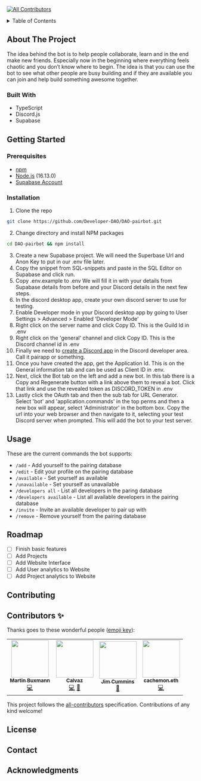 <!-- ALL-CONTRIBUTORS-BADGE:START - Do not remove or modify this section -->
[![All Contributors](https://img.shields.io/badge/all_contributors-4-orange.svg?style=flat-square)](#contributors-)
<!-- ALL-CONTRIBUTORS-BADGE:END -->
<details>
  <summary>Table of Contents</summary>
  <ol>
    <li>
      <a href="#about-the-project">About The Project</a>
      <ul>
        <li><a href="#built-with">Built With</a></li>
      </ul>
    </li>
    <li>
      <a href="#getting-started">Getting Started</a>
      <ul>
        <li><a href="#prerequisites">Prerequisites</a></li>
        <li><a href="#installation">Installation</a></li>
      </ul>
    </li>
    <li><a href="#usage">Usage</a></li>
    <li><a href="#roadmap">Roadmap</a></li>
    <li><a href="#contributing">Contributing</a></li>
    <li><a href="#contributors-">Contributors</a></li>
    <li><a href="#license">License</a></li>
    <li><a href="#contact">Contact</a></li>
    <li><a href="#acknowledgments">Acknowledgments</a></li>
  </ol>
</details>


## About The Project
The idea behind the bot is to help people collaborate, learn and in the end make new friends. Especially now in the beginning where everything feels chaotic and you don’t know where to begin. The idea is that you can use the bot to see what other people are busy building and if they are available you can join and help build something awesome together.

### Built With
- TypeScript
- Discord.js
- Supabase 
  
## Getting Started
### Prerequisites
- [npm](https://docs.npmjs.com/downloading-and-installing-node-js-and-npm/)
- [Node.js](https://nodejs.org/en/download/) (16.13.0)
- [Supabase Account](https://app.supabase.io/)

### Installation
  1. Clone the repo
   ```sh
   git clone https://github.com/Developer-DAO/DAO-pairbot.git
   ```
  2. Change directory and install NPM packages
   ```sh
   cd DAO-pairbot && npm install
   ```
  3. Create a new Supabase project. We will need the Superbase Url and Anon Key to put in our .env file later.
  4. Copy the snippet from SQL-snippets and paste in the SQL Editor on Supabase and click run.
  5. Copy .env.example to .env We will fill it in with your details from Supabase details from before and your Discord details in the next few steps.
  5. In the discord desktop app, create your own discord server to use for testing.
  6. Enable Developer mode in your Discord desktop app by going to User Settings > Advanced > Enabled 'Developer Mode'
  7. Right click on the server name and click Copy ID. This is the Guild Id in .env
  8. Right click on the 'general' channel and click Copy ID. This is the Discord channel id in .env
  9. Finally we need to [create a Discord app](https://discord.com/developers/applications) in the Discord developer area. Call it pairapp or something.
  10. Once you have created the app, get the Application Id. This is on the General information tab and can be used as Client ID in .env.
  11. Next, click the Bot tab on the left and add a new bot. In this tab there is a Copy and Regenerate button with a link above them to reveal a bot. Click that link and use the revealed token as DISCORD_TOKEN in .env
  12. Lastly click the OAuth tab and then the sub tab for URL Generator. Select 'bot' and 'application.commands' in the top perms and then a new box will appear, select 'Administrator' in the bottom box. Copy the url into your web browser and then navigate to it, selecting your test Discord server when prompted. This will add the bot to your test server. 
  

## Usage
These are the current commands the bot supports:
- `/add` - Add yourself to the pairing database
- `/edit` - Edit your profile on the pairing database
- `/available` - Set yourself as available
- `/unavailable` - Set yourself as unavailable
- `/developers all` - List all developers in the paring database 
- `/developers available` - List all available developers in the pairing database
- `/invite` - Invite an available developer to pair up with
- `/remove` - Remove yourself from the pairing database

## Roadmap
- [ ] Finish basic features
- [ ] Add Projects
- [ ] Add Website Interface
- [ ] Add User analytics to Website
- [ ] Add Project analytics to Website
## Contributing
## Contributors ✨

Thanks goes to these wonderful people ([emoji key](https://allcontributors.org/docs/en/emoji-key)):

<!-- ALL-CONTRIBUTORS-LIST:START - Do not remove or modify this section -->
<!-- prettier-ignore-start -->
<!-- markdownlint-disable -->
<table>
  <tr>
    <td align="center"><a href="http://buxmann.dev"><img src="https://avatars.githubusercontent.com/u/21178318?v=4?s=100" width="100px;" alt=""/><br /><sub><b>Martin Buxmann</b></sub></a><br /><a href="https://github.com/Developer-DAO/DAO-pairbot/commits?author=mbuxmann" title="Code">💻</a></td>
    <td align="center"><a href="https://github.com/Calvaz"><img src="https://avatars.githubusercontent.com/u/44518734?v=4?s=100" width="100px;" alt=""/><br /><sub><b>Calvaz</b></sub></a><br /><a href="https://github.com/Developer-DAO/DAO-pairbot/commits?author=Calvaz" title="Code">💻</a> <a href="https://github.com/Developer-DAO/DAO-pairbot/commits?author=Calvaz" title="Documentation">📖</a></td>
    <td align="center"><a href="https://jimthedev.com"><img src="https://avatars.githubusercontent.com/u/108938?v=4?s=100" width="100px;" alt=""/><br /><sub><b>Jim Cummins</b></sub></a><br /><a href="https://github.com/Developer-DAO/DAO-pairbot/commits?author=jimthedev" title="Documentation">📖</a></td>
    <td align="center"><a href="http://cachemon.eth"><img src="https://avatars.githubusercontent.com/u/90769841?v=4?s=100" width="100px;" alt=""/><br /><sub><b>cachemon.eth</b></sub></a><br /><a href="https://github.com/Developer-DAO/DAO-pairbot/commits?author=cachemonet0x0CF6619" title="Code">💻</a></td>
  </tr>
</table>

<!-- markdownlint-restore -->
<!-- prettier-ignore-end -->

<!-- ALL-CONTRIBUTORS-LIST:END -->

This project follows the [all-contributors](https://github.com/all-contributors/all-contributors) specification. Contributions of any kind welcome!
## License
## Contact
## Acknowledgments

